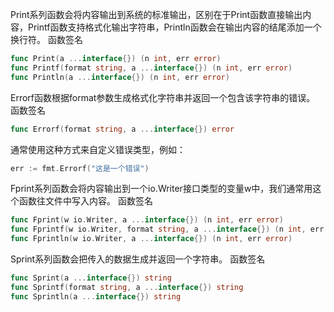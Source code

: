 Print系列函数会将内容输出到系统的标准输出，区别在于Print函数直接输出内容，Printf函数支持格式化输出字符串，Println函数会在输出内容的结尾添加一个换行符。
函数签名

```go
func Print(a ...interface{}) (n int, err error)
func Printf(format string, a ...interface{}) (n int, err error)
func Println(a ...interface{}) (n int, err error)
```

Errorf函数根据format参数生成格式化字符串并返回一个包含该字符串的错误。
函数签名

```go
func Errorf(format string, a ...interface{}) error
```
通常使用这种方式来自定义错误类型，例如：

```go
err := fmt.Errorf("这是一个错误")
```

Fprint系列函数会将内容输出到一个io.Writer接口类型的变量w中，我们通常用这个函数往文件中写入内容。
函数签名

```go
func Fprint(w io.Writer, a ...interface{}) (n int, err error)
func Fprintf(w io.Writer, format string, a ...interface{}) (n int, err error)
func Fprintln(w io.Writer, a ...interface{}) (n int, err error)
```

Sprint系列函数会把传入的数据生成并返回一个字符串。
函数签名

```go
func Sprint(a ...interface{}) string
func Sprintf(format string, a ...interface{}) string
func Sprintln(a ...interface{}) string
```